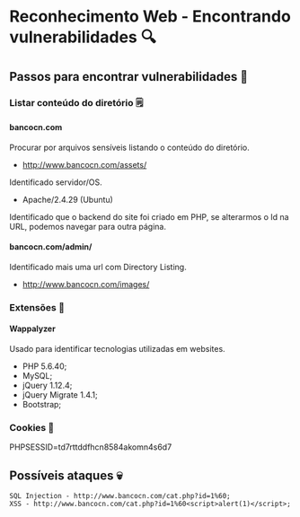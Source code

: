 # Reconhecimento Web - Encontrando vulnerabilidades 🔍


## Passos para encontrar vulnerabilidades 👣

### Listar conteúdo do diretório 🗒️

#### bancocn.com

Procurar por arquivos sensíveis listando o conteúdo do diretório.
* http://www.bancocn.com/assets/

Identificado servidor/OS.
* Apache/2.4.29 (Ubuntu)

Identificado que o backend do site foi criado em PHP, se alterarmos o Id na URL, podemos navegar para outra página.

#### bancocn.com/admin/

Identificado mais uma url com Directory Listing.
* http://www.bancocn.com/images/


### Extensões 🧩

#### Wappalyzer
Usado para identificar tecnologias utilizadas em websites.

- PHP 5.6.40;
- MySQL;
- jQuery 1.12.4;
- jQuery Migrate 1.4.1;
- Bootstrap;


### Cookies 🍪

PHPSESSID=td7rttddfhcn8584akomn4s6d7

## Possíveis ataques 💀

    SQL Injection - http://www.bancocn.com/cat.php?id=1%60;
    XSS - http://www.bancocn.com/cat.php?id=1%60<script>alert(1)</script>;
